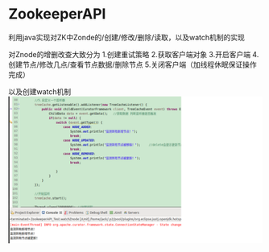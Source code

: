 # ZookeeperAPI
利用java实现对ZK中Zonde的/创建/修改/删除/读取，以及watch机制的实现

对Znode的增删改查大致分为
1.创建重试策略
2.获取客户端对象
3.开启客户端
4.创建节点/修改几点/查看节点数据/删除节点
5.关闭客户端（加线程休眠保证操作完成）

以及创建watch机制
![watch](https://github.com/JackFong/ZookeeperAPI/blob/main/ZookeeperAPI/1.png)
